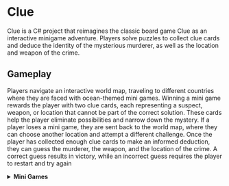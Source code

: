 # Clue
Clue is a C# project that reimagines the classic board game Clue as an interactive minigame adventure. Players solve puzzles to collect clue cards and deduce the identity of the mysterious murderer, as well as the location and weapon of the crime.

## Gameplay
Players navigate an interactive world map, traveling to different countries where they are faced with ocean-themed mini games. Winning a mini game rewards the player with two clue cards, each representing a suspect, weapon, or location that cannot be part of the correct solution. These cards help the player eliminate possibilities and narrow down the mystery. If a player loses a mini game, they are sent back to the world map, where they can choose another location and attempt a different challenge. Once the player has collected enough clue cards to make an informed deduction, they can guess the murderer, the weapon, and the location of the crime. A correct guess results in victory, while an incorrect guess requires the player to restart and try again

<details>
  <summary><b>Mini Games</b></summary>

  - Crack The Lock
  - Find Waldow
  - Pop the Bubble
  - Crossword
  - Simon Says
  - Wordle
  - Rock Paper Scissors
  - Memory Match
  - Sliding Puzzle
</details>
